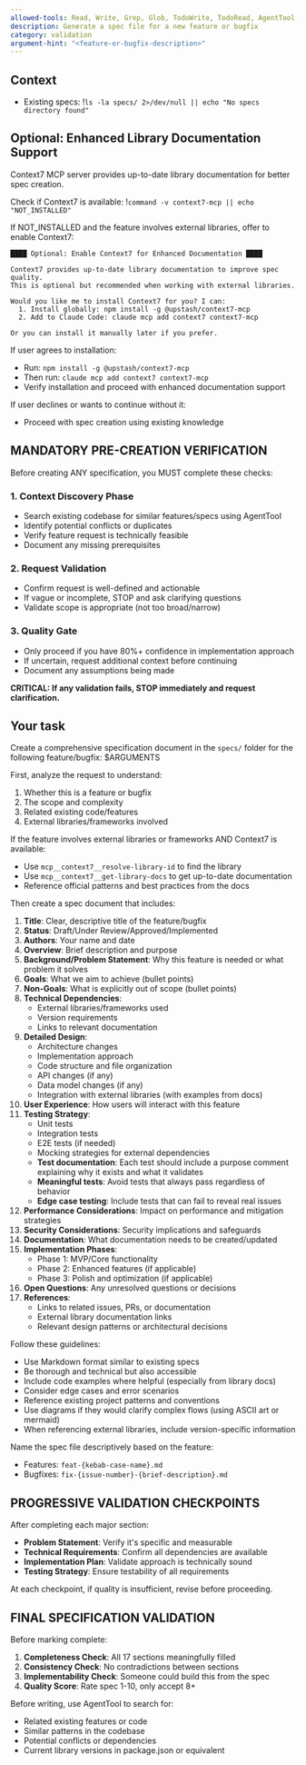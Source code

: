 ```yaml
---
allowed-tools: Read, Write, Grep, Glob, TodoWrite, TodoRead, AgentTool, mcp__context7__resolve-library-id, mcp__context7__get-library-docs, Bash(ls:*), Bash(echo:*), Bash(command:*), Bash(npm:*), Bash(claude:*)
description: Generate a spec file for a new feature or bugfix
category: validation
argument-hint: "<feature-or-bugfix-description>"
---
```


## Context
- Existing specs: !`ls -la specs/ 2>/dev/null || echo "No specs directory found"`

## Optional: Enhanced Library Documentation Support

Context7 MCP server provides up-to-date library documentation for better spec creation.

Check if Context7 is available: !`command -v context7-mcp || echo "NOT_INSTALLED"`

If NOT_INSTALLED and the feature involves external libraries, offer to enable Context7:
```
████ Optional: Enable Context7 for Enhanced Documentation ████

Context7 provides up-to-date library documentation to improve spec quality.
This is optional but recommended when working with external libraries.

Would you like me to install Context7 for you? I can:
  1. Install globally: npm install -g @upstash/context7-mcp
  2. Add to Claude Code: claude mcp add context7 context7-mcp

Or you can install it manually later if you prefer.
```

If user agrees to installation:
- Run: `npm install -g @upstash/context7-mcp`
- Then run: `claude mcp add context7 context7-mcp`
- Verify installation and proceed with enhanced documentation support

If user declines or wants to continue without it:
- Proceed with spec creation using existing knowledge

## MANDATORY PRE-CREATION VERIFICATION

Before creating ANY specification, you MUST complete these checks:

### 1. Context Discovery Phase
- Search existing codebase for similar features/specs using AgentTool
- Identify potential conflicts or duplicates
- Verify feature request is technically feasible
- Document any missing prerequisites

### 2. Request Validation
- Confirm request is well-defined and actionable
- If vague or incomplete, STOP and ask clarifying questions
- Validate scope is appropriate (not too broad/narrow)

### 3. Quality Gate
- Only proceed if you have 80%+ confidence in implementation approach
- If uncertain, request additional context before continuing
- Document any assumptions being made

**CRITICAL: If any validation fails, STOP immediately and request clarification.**

## Your task

Create a comprehensive specification document in the `specs/` folder for the following feature/bugfix: $ARGUMENTS

First, analyze the request to understand:
1. Whether this is a feature or bugfix
2. The scope and complexity
3. Related existing code/features
4. External libraries/frameworks involved

If the feature involves external libraries or frameworks AND Context7 is available:
- Use `mcp__context7__resolve-library-id` to find the library
- Use `mcp__context7__get-library-docs` to get up-to-date documentation
- Reference official patterns and best practices from the docs

Then create a spec document that includes:

1. **Title**: Clear, descriptive title of the feature/bugfix
2. **Status**: Draft/Under Review/Approved/Implemented
3. **Authors**: Your name and date
4. **Overview**: Brief description and purpose
5. **Background/Problem Statement**: Why this feature is needed or what problem it solves
6. **Goals**: What we aim to achieve (bullet points)
7. **Non-Goals**: What is explicitly out of scope (bullet points)
8. **Technical Dependencies**:
    - External libraries/frameworks used
    - Version requirements
    - Links to relevant documentation
9. **Detailed Design**:
    - Architecture changes
    - Implementation approach
    - Code structure and file organization
    - API changes (if any)
    - Data model changes (if any)
    - Integration with external libraries (with examples from docs)
10. **User Experience**: How users will interact with this feature
11. **Testing Strategy**:
    - Unit tests
    - Integration tests
    - E2E tests (if needed)
    - Mocking strategies for external dependencies
    - **Test documentation**: Each test should include a purpose comment explaining why it exists and what it validates
    - **Meaningful tests**: Avoid tests that always pass regardless of behavior
    - **Edge case testing**: Include tests that can fail to reveal real issues
12. **Performance Considerations**: Impact on performance and mitigation strategies
13. **Security Considerations**: Security implications and safeguards
14. **Documentation**: What documentation needs to be created/updated
15. **Implementation Phases**:
    - Phase 1: MVP/Core functionality
    - Phase 2: Enhanced features (if applicable)
    - Phase 3: Polish and optimization (if applicable)
16. **Open Questions**: Any unresolved questions or decisions
17. **References**:
    - Links to related issues, PRs, or documentation
    - External library documentation links
    - Relevant design patterns or architectural decisions

Follow these guidelines:
- Use Markdown format similar to existing specs
- Be thorough and technical but also accessible
- Include code examples where helpful (especially from library docs)
- Consider edge cases and error scenarios
- Reference existing project patterns and conventions
- Use diagrams if they would clarify complex flows (using ASCII art or mermaid)
- When referencing external libraries, include version-specific information

Name the spec file descriptively based on the feature:
- Features: `feat-{kebab-case-name}.md`
- Bugfixes: `fix-{issue-number}-{brief-description}.md`

## PROGRESSIVE VALIDATION CHECKPOINTS

After completing each major section:

- **Problem Statement**: Verify it's specific and measurable
- **Technical Requirements**: Confirm all dependencies are available
- **Implementation Plan**: Validate approach is technically sound
- **Testing Strategy**: Ensure testability of all requirements

At each checkpoint, if quality is insufficient, revise before proceeding.

## FINAL SPECIFICATION VALIDATION

Before marking complete:
1. **Completeness Check**: All 17 sections meaningfully filled
2. **Consistency Check**: No contradictions between sections  
3. **Implementability Check**: Someone could build this from the spec
4. **Quality Score**: Rate spec 1-10, only accept 8+

Before writing, use AgentTool to search for:
- Related existing features or code
- Similar patterns in the codebase
- Potential conflicts or dependencies
- Current library versions in package.json or equivalent